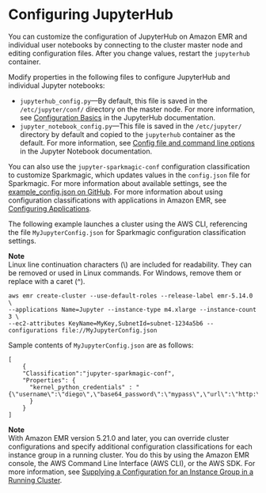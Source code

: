 # Configuring JupyterHub<a name="emr-jupyterhub-configure"></a>

You can customize the configuration of JupyterHub on Amazon EMR and individual user notebooks by connecting to the cluster master node and editing configuration files\. After you change values, restart the `jupyterhub` container\.

Modify properties in the following files to configure JupyterHub and individual Jupyter notebooks:
+ `jupyterhub_config.py`—By default, this file is saved in the `/etc/jupyter/conf/` directory on the master node\. For more information, see [Configuration Basics](http://jupyterhub.readthedocs.io/en/latest/getting-started/config-basics.html) in the JupyterHub documentation\.
+ `jupyter_notebook_config.py`—This file is saved in the `/etc/jupyter/` directory by default and copied to the `jupyterhub` container as the default\. For more information, see [Config file and command line options](http://jupyter-notebook.readthedocs.io/en/stable/config.html) in the Jupyter Notebook documentation\.

You can also use the `jupyter-sparkmagic-conf` configuration classification to customize Sparkmagic, which updates values in the `config.json` file for Sparkmagic\. For more information about available settings, see the [example\_config\.json on GitHub](https://github.com/jupyter-incubator/sparkmagic/blob/master/sparkmagic/example_config.json)\. For more information about using configuration classifications with applications in Amazon EMR, see [Configuring Applications](emr-configure-apps.md)\.

The following example launches a cluster using the AWS CLI, referencing the file `MyJupyterConfig.json` for Sparkmagic configuration classification settings\.

**Note**  
Linux line continuation characters \(\\\) are included for readability\. They can be removed or used in Linux commands\. For Windows, remove them or replace with a caret \(^\)\.

```
aws emr create-cluster --use-default-roles --release-label emr-5.14.0 \
--applications Name=Jupyter --instance-type m4.xlarge --instance-count 3 \
--ec2-attributes KeyName=MyKey,SubnetId=subnet-1234a5b6 --configurations file://MyJupyterConfig.json
```

Sample contents of `MyJupyterConfig.json` are as follows:

```
[
    {
    "Classification":"jupyter-sparkmagic-conf",
    "Properties": {
      "kernel_python_credentials" : "{\"username\":\"diego\",\"base64_password\":\"mypass\",\"url\":\"http:\/\/localhost:8998\",\"auth\":\"None\"}"
      }
    }
]
```

**Note**  
With Amazon EMR version 5\.21\.0 and later, you can override cluster configurations and specify additional configuration classifications for each instance group in a running cluster\. You do this by using the Amazon EMR console, the AWS Command Line Interface \(AWS CLI\), or the AWS SDK\. For more information, see [Supplying a Configuration for an Instance Group in a Running Cluster](https://docs.aws.amazon.com/emr/latest/ReleaseGuide/emr-configure-apps-running-cluster.html)\.